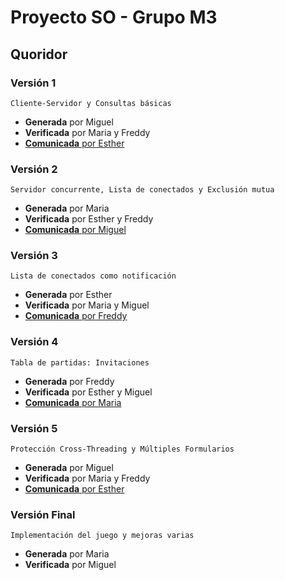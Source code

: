 # Proyecto SO - Grupo M3
## Quoridor
### Versión 1
	Cliente-Servidor y Consultas básicas
- **Generada** por Miguel  
- **Verificada** por Maria y Freddy  
- [**Comunicada** por Esther](https://drive.google.com/file/d/1VI7uoJPAGymgxouCIa6QiY_VoXZ4-0vE/view?usp=sharing)
### Versión 2
	Servidor concurrente, Lista de conectados y Exclusión mutua
- **Generada** por Maria  
- **Verificada** por Esther y Freddy  
- [**Comunicada** por Miguel](https://drive.google.com/file/d/1Orj-luzA13rkY9JJBBvZ-V3FJI1Jk5MD/view?usp=sharing)
### Versión 3
	Lista de conectados como notificación
- **Generada** por Esther  
- **Verificada** por Maria y Miguel  
- [**Comunicada** por Freddy](https://www.dropbox.com/s/z0o1641l3eho74e/2021-04-28%2023-18-48.mkv?dl=0)
### Versión 4
	Tabla de partidas: Invitaciones
- **Generada** por Freddy  
- **Verificada** por Esther y Miguel  
- [**Comunicada** por Maria](https://drive.google.com/file/d/1WcjG6nIf0sJqjqccxzo6zrHEYC03thVl/view?usp=sharing)
### Versión 5
	Protección Cross-Threading y Múltiples Formularios
- **Generada** por Miguel  
- **Verificada** por Maria y Freddy  
- [**Comunicada** por Esther](https://drive.google.com/file/d/1gpPuGYD0VOpyqz613Hc9EhHEouk2Oko7/view?usp=sharing)
### Versión Final
	Implementación del juego y mejoras varias
- **Generada** por Maria  
- **Verificada** por Miguel  